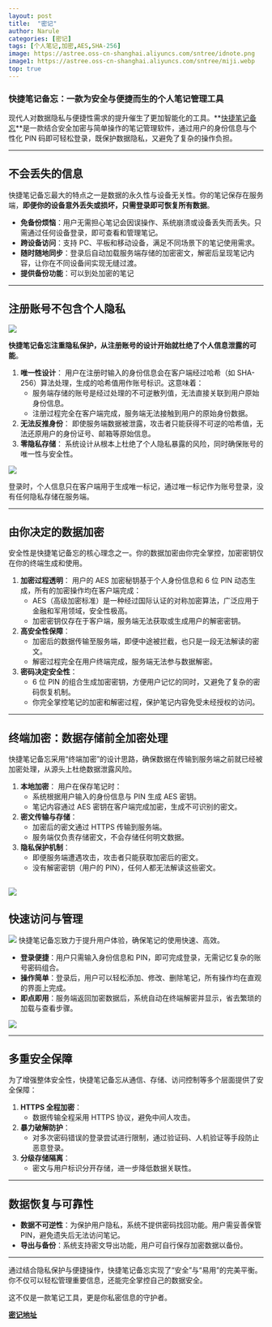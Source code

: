 ```yaml
---
layout: post
title:  "密记"
author: Narule
categories: [密记]
tags: [个人笔记,加密,AES,SHA-256]
image: https://astree.oss-cn-shanghai.aliyuncs.com/sntree/idnote.png
image1: https://astree.oss-cn-shanghai.aliyuncs.com/sntree/miji.webp
top: true
---
```


### 快捷笔记备忘：一款为安全与便捷而生的个人笔记管理工具

现代人对数据隐私与便捷性需求的提升催生了更加智能化的工具。**[快捷笔记备忘](https://miji.sntree.cn)**是一款结合安全加密与简单操作的笔记管理软件，通过用户的身份信息与个性化 PIN 码即可轻松登录，既保护数据隐私，又避免了复杂的操作负担。

------

## 不会丢失的信息

快捷笔记备忘最大的特点之一是数据的永久性与设备无关性。你的笔记保存在服务端，**即便你的设备意外丢失或损坏，只需登录即可恢复所有数据**。

- **免备份烦恼**：用户无需担心笔记会因误操作、系统崩溃或设备丢失而丢失。只需通过任何设备登录，即可查看和管理笔记。
- **跨设备访问**：支持 PC、平板和移动设备，满足不同场景下的笔记使用需求。
- **随时随地同步**：登录后自动加载服务端存储的加密密文，解密后呈现笔记内容，让你在不同设备间实现无缝过渡。
- **提供备份功能**：可以到处加密的笔记

------

## 注册账号不包含个人隐私

![](https://astree.oss-cn-shanghai.aliyuncs.com/sntree/idinput.png)

**快捷笔记备忘注重隐私保护，从注册账号的设计开始就杜绝了个人信息泄露的可能**。

1. **唯一性设计**：
   用户在注册时输入的身份信息会在客户端经过哈希（如 SHA-256）算法处理，生成的哈希值用作账号标识。这意味着：
   - 服务端存储的账号是经过处理的不可逆散列值，无法直接关联到用户原始身份信息。
   - 注册过程完全在客户端完成，服务端无法接触到用户的原始身份数据。
2. **无法反推身份**：
   即使服务端数据被泄露，攻击者只能获得不可逆的哈希值，无法还原用户的身份证号、邮箱等原始信息。
3. **零隐私存储**：
   系统设计从根本上杜绝了个人隐私暴露的风险，同时确保账号的唯一性与安全性。


![](https://astree.oss-cn-shanghai.aliyuncs.com/sntree/login1.png)

登录时，个人信息只在客户端用于生成唯一标记，通过唯一标记作为账号登录，没有任何隐私存储在服务端。

------

## 由你决定的数据加密

安全性是快捷笔记备忘的核心理念之一。你的数据加密由你完全掌控，加密密钥仅在你的终端生成和使用。

1. **加密过程透明**：
   用户的 AES 加密秘钥基于个人身份信息和 6 位 PIN 动态生成，所有的加密操作均在客户端完成：
   - AES（高级加密标准）是一种经过国际认证的对称加密算法，广泛应用于金融和军用领域，安全性极高。
   - 加密密钥仅存在于客户端，服务端无法获取或生成用户的解密密钥。
2. **高安全性保障**：
   - 加密后的数据传输至服务端，即便中途被拦截，也只是一段无法解读的密文。
   - 解密过程完全在用户终端完成，服务端无法参与数据解密。
3. **密码决定安全性**：
   - 6 位 PIN 的组合生成加密密钥，方便用户记忆的同时，又避免了复杂的密码恢复机制。
   - 你完全掌控笔记的加密和解密过程，保护笔记内容免受未经授权的访问。

------

## 终端加密：数据存储前全加密处理

快捷笔记备忘采用“终端加密”的设计思路，确保数据在传输到服务端之前就已经被加密处理，从源头上杜绝数据泄露风险。

1. **本地加密**：
   用户在保存笔记时：
   - 系统根据用户输入的身份信息与 PIN 生成 AES 密钥。
   - 笔记内容通过 AES 密钥在客户端完成加密，生成不可识别的密文。
2. **密文传输与存储**：
   - 加密后的密文通过 HTTPS 传输到服务端。
   - 服务端仅负责存储密文，不会存储任何明文数据。
3. **隐私保护机制**：
   - 即便服务端遭遇攻击，攻击者只能获取加密后的密文。
   - 没有解密密钥（用户的 PIN），任何人都无法解读这些密文。

![](https://astree.oss-cn-shanghai.aliyuncs.com/sntree/jiami.png)
------

## 快速访问与管理
![](https://astree.oss-cn-shanghai.aliyuncs.com/sntree/idnote1.png)
快捷笔记备忘致力于提升用户体验，确保笔记的使用快速、高效。

- **登录便捷**：用户只需输入身份信息和 PIN，即可完成登录，无需记忆复杂的账号密码组合。
- **操作简单**：登录后，用户可以轻松添加、修改、删除笔记，所有操作均在直观的界面上完成。
- **即点即用**：服务端返回加密数据后，系统自动在终端解密并显示，省去繁琐的加载与查看步骤。

![](https://astree.oss-cn-shanghai.aliyuncs.com/sntree/addnote.png)

------

## 多重安全保障

为了增强整体安全性，快捷笔记备忘从通信、存储、访问控制等多个层面提供了安全保障：
1. **HTTPS 全程加密**：
   - 数据传输全程采用 HTTPS 协议，避免中间人攻击。
2. **暴力破解防护**：
   - 对多次密码错误的登录尝试进行限制，通过验证码、人机验证等手段防止恶意登录。
3. **分级存储隔离**：
   - 密文与用户标识分开存储，进一步降低数据关联性。


------

## 数据恢复与可靠性

- **数据不可逆性**：为保护用户隐私，系统不提供密码找回功能。用户需妥善保管 PIN，避免遗失后无法访问笔记。
- **导出与备份**：系统支持密文导出功能，用户可自行保存加密数据以备份。

------

通过结合隐私保护与便捷操作，快捷笔记备忘实现了“安全”与“易用”的完美平衡。
你不仅可以轻松管理重要信息，还能完全掌控自己的数据安全。

这不仅是一款笔记工具，更是你私密信息的守护者。

**[密记地址](https://miji.sntree.cn)**